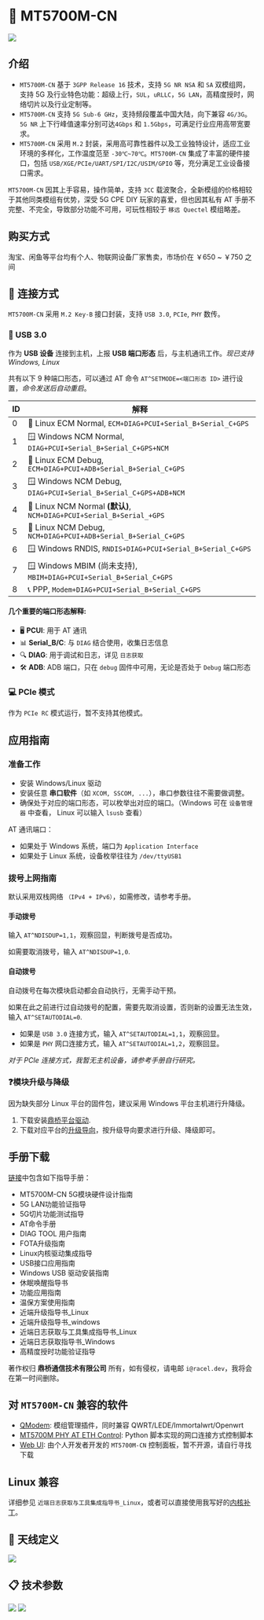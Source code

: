 # 📡 MT5700M-CN
![](./images/mt5700m-cn.png)
## 介绍
- `MT5700M-CN` 基于 `3GPP Release 16` 技术，支持 `5G NR NSA` 和 `SA` 双模组网，支持 5G 及行业特色功能：超级上行，`SUL`，`uRLLC`，`5G LAN`，高精度授时，网络切片以及行业定制等。
- `MT5700M-CN` 支持 `5G Sub-6 GHz`，支持频段覆盖中国大陆，向下兼容 `4G/3G`。`5G NR` 上下行峰值速率分别可达`4Gbps` 和 `1.5Gbps`，可满足行业应用高带宽要求。
- `MT5700M-CN` 采用 `M.2` 封装，采用高可靠性器件以及工业独特设计，适应工业环境的多样化，工作温度范至 `-30℃~70℃`。`MT5700M-CN` 集成了丰富的硬件接口，包括 `USB/XGE/PCIe/UART/SPI/I2C/USIM/GPIO` 等，充分满足工业设备接口需求。

`MT5700M-CN` 因其上手容易，操作简单，支持 `3CC` 载波聚合，全新模组的价格相较于其他同类模组有优势，深受 5G CPE DIY 玩家的喜爱，但也因其私有 AT 手册不完整、不完全，导致部分功能不可用，可玩性相较于 `移远 Quectel` 模组略差。

## 购买方式
淘宝、闲鱼等平台均有个人、物联网设备厂家售卖，市场价在 ￥650 ~ ￥750 之间

## 🔌 连接方式

`MT5700M-CN` 采用 `M.2 Key-B` 接口封装，支持 `USB 3.0`, `PCIe`, `PHY` 数传。

### 🔗 USB 3.0

作为 **USB 设备** 连接到主机，上报 **USB 端口形态** 后，与主机通讯工作。*现已支持 Windows, Linux*

共有以下 9 种端口形态，可以通过 AT 命令 `AT^SETMODE=<端口形态 ID>` 进行设置，*命令发送后自动重启*。

|ID|解释|
|-|-|
|0|🐧 Linux ECM Normal, `ECM+DIAG+PCUI+Serial_B+Serial_C+GPS`|
|1|🪟 Windows NCM Normal, `DIAG+PCUI+Serial_B+Serial_C+GPS+NCM`|
|2|🐧 Linux ECM Debug, `ECM+DIAG+PCUI+ADB+Serial_B+Serial_C+GPS`|
|3|🪟 Windows NCM Debug, `DIAG+PCUI+Serial_B+Serial_C+GPS+ADB+NCM`|
|4|🐧 Linux NCM Normal **(默认)**, `NCM+DIAG+PCUI+Serial_B+Serial_+GPS`|
|5|🐧 Linux NCM Debug, `NCM+DIAG+PCUI+ADB+Serial_B+Serial_C+GPS`|
|6|🪟 Windows RNDIS, `RNDIS+DIAG+PCUI+Serial_B+Serial_C+GPS`|
|7|🪟 Windows MBIM (尚未支持), `MBIM+DIAG+PCUI+Serial_B+Serial_C+GPS`|
|8|📞 PPP, `Modem+DIAG+PCUI+Serial_B+Serial_C+GPS`|

#### 几个重要的端口形态解释:
- 🖥️ **PCUI**: 用于 AT 通讯
- 📊 **Serial_B/C**: 与 `DIAG` 结合使用，收集日志信息
- 🔍 **DIAG**: 用于调试和日志，详见 `日志获取`
- 🛠️ **ADB**: ADB 端口，只在 `debug` 固件中可用，无论是否处于 `Debug` 端口形态

### 💻 PCIe 模式

作为 `PCIe RC` 模式运行，暂不支持其他模式。

## 应用指南

### 准备工作
- 安装 Windows/Linux 驱动
- 安装任意 **串口软件**（如 `XCOM, SSCOM, ...`），串口参数往往不需要做调整。
- 确保处于对应的端口形态，可以枚举出对应的端口。（Windows 可在 `设备管理器` 中查看， Linux 可以输入 `lsusb` 查看）

AT 通讯端口：
- 如果处于 Windows 系统，端口为 `Application Interface`
- 如果处于 Linux 系统，设备枚举往往为 `/dev/ttyUSB1`

### 拨号上网指南
默认采用双栈网络 `（IPv4 + IPv6）`，如需修改，请参考手册。

#### 手动拨号
输入 `AT^NDISDUP=1,1`，观察回显，判断拨号是否成功。

如需要取消拨号，输入 `AT^NDISDUP=1,0`.

#### 自动拨号
自动拨号在每次模块启动都会自动执行，无需手动干预。

如果在此之前进行过自动拨号的配置，需要先取消设置，否则新的设置无法生效，输入 `AT^SETAUTODIAL=0`.

- 如果是 `USB 3.0` 连接方式，输入 `AT^SETAUTODIAL=1,1`，观察回显。
- 如果是 `PHY` 网口连接方式，输入 `AT^SETAUTODIAL=1,2`，观察回显。

*对于 PCIe 连接方式，我暂无主机设备，请参考手册自行研究。*

### ❓模块升级与降级
因为缺失部分 Linux 平台的固件包，建议采用 Windows 平台主机进行升降级。

1. 下载安装[鼎桥平台驱动](https://mega.nz/folder/uioW2CLK#c9fkeUznVEJknlmvVdemBg).
2. 下载对应平台的[升级导向](https://mega.nz/folder/m6xUTYhJ#NNa0ybZhL3m31rZXbDQrgg)，按升级导向要求进行升级、降级即可。

## 手册下载
[链接](https://drive.google.com/drive/folders/1AWR5jJWn9jiKCCSJt4vxaNVYaPxkPEUu?usp=sharing)中包含如下指导手册：

- MT5700M-CN 5G模块硬件设计指南
- 5G LAN功能验证指导
- 5G切片功能测试指导
- AT命令手册
- DIAG TOOL 用户指南
- FOTA升级指南
- Linux内核驱动集成指导
- USB接口应用指南
- Windows USB 驱动安装指南
- 休眠唤醒指导书
- 功能应用指南
- 温保方案使用指南
- 近端升级指导书_Linux
- 近端升级指导书_windows
- 近端日志获取与工具集成指导书_Linux
- 近端日志获取指导书_Windows
- 高精度授时功能验证指导

著作权归 **鼎桥通信技术有限公司** 所有，如有侵权，请电邮 `i@racel.dev`，我将会在第一时间删除。

## 对 `MT5700M-CN` 兼容的软件
- [QModem](https://github.com/FUjr/QModem): 模组管理插件，同时兼容 QWRT/LEDE/Immortalwrt/Openwrt
- [MT5700M PHY AT ETH Control](https://github.com/Coming-2022/mt5700m_at_control): Python 脚本实现的网口连接方式控制脚本
- [Web UI](http://beta1.lbu.cc/): 由个人开发者开发的 `MT5700M-CN` 控制面板，暂不开源，请自行寻找下载

## Linux 兼容
详细参见 `近端日志获取与工具集成指导书_Linux`，或者可以直接使用我写好的[内核补丁](./resources/999-tdtech-usb-vendor.patch)。

## 📡 天线定义
![](./images/antenna-define.png)

## 📋 技术参数
![](./images/spec/0.png)
![](./images/spec/1.png)